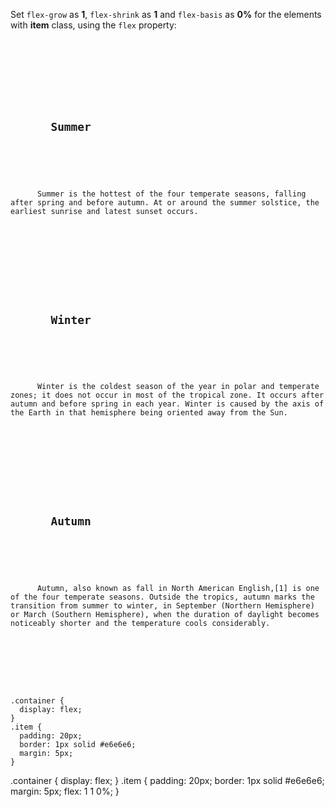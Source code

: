 Set `flex-grow` as **1**,
`flex-shrink` as **1**
and
`flex-basis` as **0%** for
the elements with **item**
class, using the `flex` property:

<Editor lang="css" type="exercise">
<code>
<panel lang="html">
<div class="container">
  <div class="item">
    <h2>
      Summer
    </h2>
    <p>
      Summer is the hottest of the four temperate seasons, falling after spring and before autumn. At or around the summer solstice, the earliest sunrise and latest sunset occurs.
    </p>
  </div>
  <div class="item">
    <h2>
      Winter
    </h2>
    <p>
      Winter is the coldest season of the year in polar and temperate zones; it does not occur in most of the tropical zone. It occurs after autumn and before spring in each year. Winter is caused by the axis of the Earth in that hemisphere being oriented away from the Sun.
    </p>
  </div>
  <div class="item">
    <h2>
      Autumn
    </h2>
    <p>
      Autumn, also known as fall in North American English,[1] is one of the four temperate seasons. Outside the tropics, autumn marks the transition from summer to winter, in September (Northern Hemisphere) or March (Southern Hemisphere), when the duration of daylight becomes noticeably shorter and the temperature cools considerably.
    </p>
  </div>
</div>
</panel>
<panel lang="css">
.container {
  display: flex;
}
.item {
  padding: 20px;
  border: 1px solid #e6e6e6;
  margin: 5px;
}
</panel>
</code>

<solution>
.container {
  display: flex;
}
.item {
  padding: 20px;
  border: 1px solid #e6e6e6;
  margin: 5px;
  flex: 1 1 0%;
}
</solution>
</Editor>